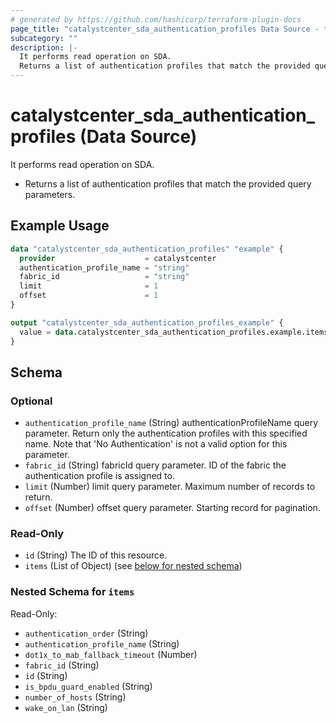 ```yaml
---
# generated by https://github.com/hashicorp/terraform-plugin-docs
page_title: "catalystcenter_sda_authentication_profiles Data Source - terraform-provider-catalystcenter"
subcategory: ""
description: |-
  It performs read operation on SDA.
  Returns a list of authentication profiles that match the provided query parameters.
---
```


# catalystcenter_sda_authentication_profiles (Data Source)

It performs read operation on SDA.

- Returns a list of authentication profiles that match the provided query parameters.

## Example Usage

```terraform
data "catalystcenter_sda_authentication_profiles" "example" {
  provider                    = catalystcenter
  authentication_profile_name = "string"
  fabric_id                   = "string"
  limit                       = 1
  offset                      = 1
}

output "catalystcenter_sda_authentication_profiles_example" {
  value = data.catalystcenter_sda_authentication_profiles.example.items
}
```

<!-- schema generated by tfplugindocs -->
## Schema

### Optional

- `authentication_profile_name` (String) authenticationProfileName query parameter. Return only the authentication profiles with this specified name. Note that 'No Authentication' is not a valid option for this parameter.
- `fabric_id` (String) fabricId query parameter. ID of the fabric the authentication profile is assigned to.
- `limit` (Number) limit query parameter. Maximum number of records to return.
- `offset` (Number) offset query parameter. Starting record for pagination.

### Read-Only

- `id` (String) The ID of this resource.
- `items` (List of Object) (see [below for nested schema](#nestedatt--items))

<a id="nestedatt--items"></a>
### Nested Schema for `items`

Read-Only:

- `authentication_order` (String)
- `authentication_profile_name` (String)
- `dot1x_to_mab_fallback_timeout` (Number)
- `fabric_id` (String)
- `id` (String)
- `is_bpdu_guard_enabled` (String)
- `number_of_hosts` (String)
- `wake_on_lan` (String)
